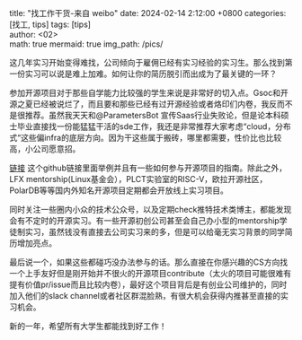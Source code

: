 title: "找工作干货-来自 weibo"
date: 2024-02-14 2:12:00 +0800
categories: [找工, tips] 
tags: [tips]     
author: <02>                     
math: true
mermaid: true
img_path: /pics/

这几年实习开始变得难找，公司倾向于雇佣已经有实习经验的实习生。那么找到第一份实习可以说是难上加难。如何让你的简历脱引而出成为了最关键的一环？

参加开源项目对于那些自学能力比较强的学生来说是非常好的切入点。Gsoc和开源之夏已经被说烂了，而且要和那些已经有过开源经验或者烙印们内卷，我反而不是很推荐。虽然我天天和@ParametersBot 宣传Saas行业失败论，但是论本科硕士毕业直接找一份能猛猛干活的sde工作，我还是非常推荐大家考虑“cloud，分布式“这些偏infra的底层方向。因为干这些属于搬砖，哪里都需要，性价比也比较高，小公司愿意招。

[链接](https://erdengk.github.io/gsoc-analyse/?continueFlag=9ed4073da645ed76363a9dbef9444428)
这个github链接里面举例并且有一些如何参与开源项目的指南。除此之外，LFX mentorship(Linux基金会），PLCT实验室的RISC-V，欧拉开源社区，PolarDB等等国内外知名开源项目定期都会开放线上实习项目。

同时关注一些圈内小众的技术公众号，以及定期check推特技术类博主，都能发现会有不定时的开源实习。有一些开源初创公司甚至会自己办小型的mentorship学徒制实习，虽然钱没有直接去公司实习来的多，但是可以给毫无实习背景的同学简历增加亮点。

最后说一个，如果这些都碰巧没办法参与的话。那么直接在你感兴趣的CS方向找一个上手友好但是刚开始并不很火的开源项目contribute（太火的项目可能很难有提有价值pr/issue而且比较内卷），最好这个项目背后是有创业公司维护的，同时加入他们的slack channel或者社区群混脸熟，有很大机会获得内推甚至直接的实习机会。

新的一年，希望所有大学生都能找到好工作！
